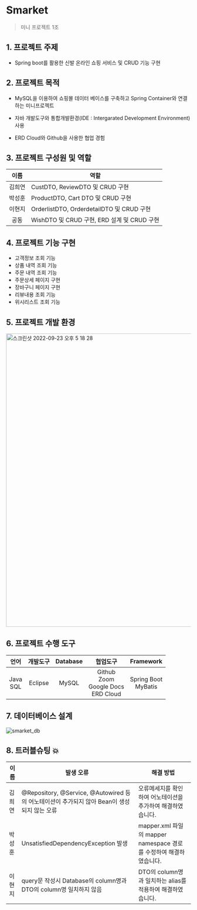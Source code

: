 # Smarket
> 미니 프로젝트 1조

## 1. 프로젝트 주제
- Spring boot를 활용한 신발 온라인 쇼핑 서비스 및 CRUD 기능 구현

## 2. 프로젝트 목적
- MySQL을 이용하여 쇼핑몰 데이터 베이스를 구축하고 Spring Container와 연결하는 미니프로젝트

- 자바 개발도구와 통합개발환경(IDE : Intergarated Development Environment) 사용

- ERD Cloud와 Github을 사용한 협업 경험

## 3. 프로젝트 구성원 및 역할
|이름|역할|
|:---:|---|
|김희연|CustDTO, ReviewDTO 및 CRUD 구현|
|박성훈|ProductDTO, Cart DTO 및 CRUD 구현|
|이현지|OrderlistDTO, OrderdetailDTO 및 CRUD 구현|
|공동|WishDTO 및 CRUD 구현, ERD 설계 및 CRUD 구현|

## 4. 프로젝트 기능 구현
- 고객정보 조회 기능
- 상품 내역 조회 기능
- 주문 내역 조회 기능
- 주문상세 페이지 구현
- 장바구니 페이지 구현
- 리뷰내용 조회 기능
- 위시리스트 조회 기능

## 5. 프로젝트 개발 환경
<img width="801" alt="스크린샷 2022-09-23 오후 5 18 28" src="https://user-images.githubusercontent.com/86956783/191921270-7fc4fd93-8c68-4aaf-a6ed-cbf87f3ab95b.png">

## 6. 프로젝트 수행 도구
|언어|개발도구|Database|협업도구|Framework|
|:---:|:---:|:---:|:---:|:---:|
|Java<br>SQL|Eclipse|MySQL|Github<br>Zoom<br>Google Docs<br>ERD Cloud|Spring Boot<br>MyBatis|

## 7. 데이터베이스 설계
![smarket_db](https://user-images.githubusercontent.com/86956783/191921388-e9115169-476f-44cc-b112-14349a20377b.png)

## 8. 트러블슈팅 💥
|이름|발생 오류|해결 방법|
|---|---|--|
|김희연|@Repository, @Service, @Autowired 등의 어노테이션이 추가되지 않아 Bean이 생성되지 않는 오류|오류메세지를 확인하여 어노테이션을 추가하여 해결하였습니다.|
|박성훈|UnsatisfiedDependencyException 발생|mapper.xml 파일의 mapper namespace 경로를 수정하여 해결하였습니다.|
|이현지|query문 작성시 Database의 column명과 DTO의 column명 일치하지 않음|DTO의 column명과 일치하는 alias를 적용하여 해결하였습니다.|

